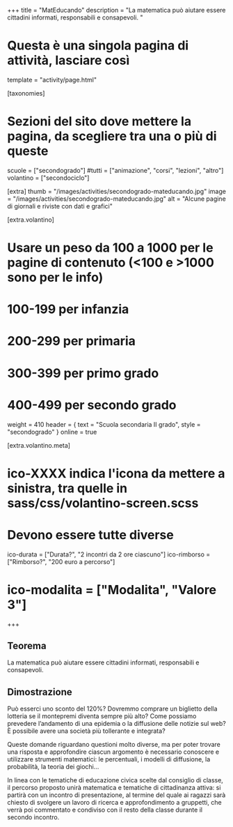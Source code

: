 +++
title = "MatEducando"
description = "La matematica può aiutare essere cittadini informati, responsabili e consapevoli. "

# Questa è una singola pagina di attività, lasciare così
template = "activity/page.html"

[taxonomies]
# Sezioni del sito dove mettere la pagina, da scegliere tra una o più di queste
scuole = ["secondogrado"]
#tutti = ["animazione", "corsi", "lezioni", "altro"]
volantino = ["secondociclo"]

[extra]
thumb = "/images/activities/secondogrado-mateducando.jpg"
image = "/images/activities/secondogrado-mateducando.jpg"
alt = "Alcune pagine di giornali e riviste con dati e grafici"

[extra.volantino]
# Usare un peso da 100 a 1000 per le pagine di contenuto (<100 e >1000 sono per le info)
# 100-199 per infanzia
# 200-299 per primaria
# 300-399 per primo grado
# 400-499 per secondo grado
weight = 410
header = { text = "Scuola secondaria II grado", style = "secondogrado" }
online = true

[extra.volantino.meta]
# ico-XXXX indica l'icona da mettere a sinistra, tra quelle in sass/css/volantino-screen.scss
# Devono essere tutte diverse 
ico-durata = ["Durata?", "2 incontri da 2 ore ciascuno"]
ico-rimborso = ["Rimborso?", "200 euro a percorso"]
# ico-modalita = ["Modalita", "Valore 3"]
+++

<h2 class="ico ico-secondogrado-teorema">Teorema</h2>

La matematica può aiutare essere cittadini informati, responsabili e consapevoli. 

<h2 class="ico ico-secondogrado-dimostrazione">Dimostrazione</h2>

Può esserci uno sconto del 120%? Dovremmo comprare un biglietto della lotteria se il montepremi diventa sempre più alto? Come possiamo prevedere l’andamento di una epidemia o la diffusione delle notizie sul web? È possibile avere una società più tollerante e integrata?  

Queste domande riguardano questioni molto diverse, ma per poter trovare una risposta e approfondire ciascun argomento è necessario conoscere e utilizzare strumenti matematici: le percentuali, i modelli di diffusione, la probabilità, la teoria dei giochi…  

In linea con le tematiche di educazione civica scelte dal consiglio di classe, il percorso proposto unirà matematica e tematiche di cittadinanza attiva: si partirà con un incontro di presentazione, al termine del quale ai ragazzi sarà chiesto di svolgere un lavoro di ricerca e approfondimento a gruppetti, che verrà poi commentato e condiviso con il resto della classe durante il secondo incontro. 
